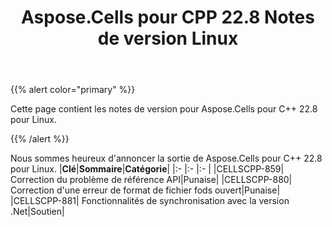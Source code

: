 ﻿---
title: Aspose.Cells pour CPP 22.8 Notes de version Linux
type: docs
weight: 5
url: /fr/cpp/aspose-cells-for-cpp-22-8-release-notes-linux/
---
{{% alert color="primary" %}}

Cette page contient les notes de version pour Aspose.Cells pour C++ 22.8 pour Linux.

{{% /alert %}}

Nous sommes heureux d'annoncer la sortie de Aspose.Cells pour C++ 22.8 pour Linux.
|**Clé**|**Sommaire**|**Catégorie**|
|:- |:- |:- |
|CELLSCPP-859| Correction du problème de référence API|Punaise|
|CELLSCPP-880| Correction d'une erreur de format de fichier fods ouvert|Punaise|
|CELLSCPP-881| Fonctionnalités de synchronisation avec la version .Net|Soutien|


